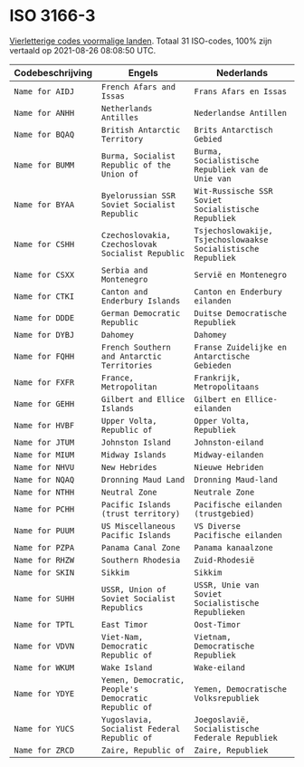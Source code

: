 # ISO 3166-3

[Vierletterige codes voormalige landen](https://nl.wikipedia.org/wiki/ISO_3166-3). Totaal 31 ISO-codes, 100% zijn vertaald op 2021-08-26 08:08:50 UTC.

Codebeschrijving | Engels | Nederlands
---|---|---
`Name for AIDJ` | `French Afars and Issas` | `Frans Afars en Issas`
`Name for ANHH` | `Netherlands Antilles` | `Nederlandse Antillen`
`Name for BQAQ` | `British Antarctic Territory` | `Brits Antarctisch Gebied`
`Name for BUMM` | `Burma, Socialist Republic of the Union of` | `Burma, Socialistische Republiek van de Unie van`
`Name for BYAA` | `Byelorussian SSR Soviet Socialist Republic` | `Wit-Russische SSR Soviet Socialistische Republiek`
`Name for CSHH` | `Czechoslovakia, Czechoslovak Socialist Republic` | `Tsjechoslowakije, Tsjechoslowaakse Socialistische Republiek`
`Name for CSXX` | `Serbia and Montenegro` | `Servië en Montenegro`
`Name for CTKI` | `Canton and Enderbury Islands` | `Canton en Enderbury eilanden`
`Name for DDDE` | `German Democratic Republic` | `Duitse Democratische Republiek`
`Name for DYBJ` | `Dahomey` | `Dahomey`
`Name for FQHH` | `French Southern and Antarctic Territories` | `Franse Zuidelijke en Antarctische Gebieden`
`Name for FXFR` | `France, Metropolitan` | `Frankrijk, Metropolitaans`
`Name for GEHH` | `Gilbert and Ellice Islands` | `Gilbert en Ellice-eilanden`
`Name for HVBF` | `Upper Volta, Republic of` | `Opper Volta, Republiek`
`Name for JTUM` | `Johnston Island` | `Johnston-eiland`
`Name for MIUM` | `Midway Islands` | `Midway-eilanden`
`Name for NHVU` | `New Hebrides` | `Nieuwe Hebriden`
`Name for NQAQ` | `Dronning Maud Land` | `Dronning Maud-land`
`Name for NTHH` | `Neutral Zone` | `Neutrale Zone`
`Name for PCHH` | `Pacific Islands (trust territory)` | `Pacifische eilanden (trustgebied)`
`Name for PUUM` | `US Miscellaneous Pacific Islands` | `VS Diverse Pacifische eilanden`
`Name for PZPA` | `Panama Canal Zone` | `Panama kanaalzone`
`Name for RHZW` | `Southern Rhodesia` | `Zuid-Rhodesië`
`Name for SKIN` | `Sikkim` | `Sikkim`
`Name for SUHH` | `USSR, Union of Soviet Socialist Republics` | `USSR, Unie van Soviet Socialistische Republieken`
`Name for TPTL` | `East Timor` | `Oost-Timor`
`Name for VDVN` | `Viet-Nam, Democratic Republic of` | `Vietnam, Democratische Republiek`
`Name for WKUM` | `Wake Island` | `Wake-eiland`
`Name for YDYE` | `Yemen, Democratic, People's Democratic Republic of` | `Yemen, Democratische Volksrepubliek`
`Name for YUCS` | `Yugoslavia, Socialist Federal Republic of` | `Joegoslavië, Socialistische Federale Republiek`
`Name for ZRCD` | `Zaire, Republic of` | `Zaire, Republiek`
